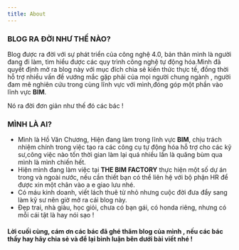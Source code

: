 ```yaml
---
title: About
---
```


### BLOG RA ĐỜI NHƯ THẾ NÀO?

Blog được ra đời với sự phát triển của công nghệ 4.0, bản thân mình là người đang đi làm, tìm hiểu được các quy trình công nghệ tự động hóa.Mình đã quyết định mở ra blog này với mục đích chia sẻ kiến thức thực tế, đồng thời hỗ trợ nhiều vấn đề vướng mắc gặp phải của mọi người chung ngành , người đam mê nghiên cứu trong cùng lĩnh vực với mình,đóng góp một phần vào lĩnh vực **BIM**.

Nó ra đời đơn giản như thế đó các bác !

### MÌNH LÀ AI?

* Mình là Hồ Văn Chương, Hiện đang làm trong lĩnh vực **BIM**, chịu trách nhiệm chính trong việc tạo ra các công cụ tự động hóa hỗ trợ cho các kỹ sư,công việc nào tốn thời gian làm lại quá nhiều lần là quăng bùm qua mình là mình chiến hết.
* Hiện mình đang làm việc tại **THE BIM FACTORY** thực hiện một số dự án trong và ngoài nước, nếu cần thiết bạn có thể liên hệ với bộ phận HR để được xin một chân vào a e giao lưu nhé.
* Có máu kinh doanh, viết lách thuê từ nhỏ nhưng cuộc đời đưa đẩy sang làm kỹ sư nên giờ mở ra cái blog này.
* Đẹp trai, nhà giàu, học giỏi, chưa có bạn gái, có honda riêng, nhưng có mỗi cái tật là hay nói sạo !


#### Lời cuối cùng, cám ơn các bác đã ghé thăm blog của mình , nếu các bác thấy hay hãy chia sẻ và để lại bình luận bên dưới bài viết nhé !
